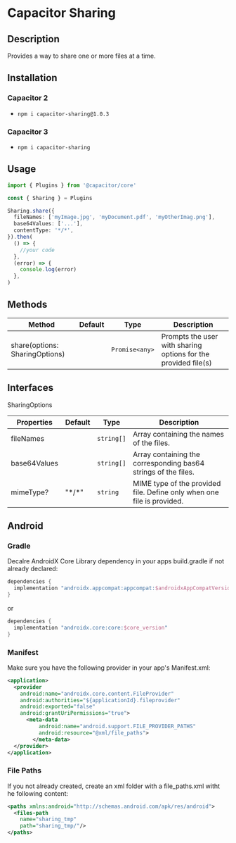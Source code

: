 # Capacitor Sharing

## Description

Provides a way to share one or more files at a time.

## Installation

### Capacitor 2

- `npm i capacitor-sharing@1.0.3`

### Capacitor 3

- `npm i capacitor-sharing`

## Usage

```ts
import { Plugins } from '@capacitor/core'

const { Sharing } = Plugins

Sharing.share({
  fileNames: ['myImage.jpg', 'myDocument.pdf', 'myOtherImag.png'],
  base64Values: ['...'],
  contentType: '*/*',
}).then(
  () => {
    //your code
  },
  (error) => {
    console.log(error)
  },
)
```

## Methods

| Method                         | Default | Type           | Description                                                    |
| ------------------------------ | ------- | -------------- | -------------------------------------------------------------- |
| share(options: SharingOptions) |         | `Promise<any>` | Prompts the user with sharing options for the provided file(s) |

## Interfaces

SharingOptions

| Properties   | Default | Type       | Description                                                            |
| ------------ | ------- | ---------- | ---------------------------------------------------------------------- |
| fileNames    |         | `string[]` | Array containing the names of the files.                               |
| base64Values |         | `string[]` | Array containing the corresponding bas64 strings of the files.         |
| mimeType?    | "\*/\*" | `string`   | MIME type of the provided file. Define only when one file is provided. |

## Android

### Gradle

Decalre AndroidX Core Library dependency in your apps build.gradle if not already declared:

```gradle
dependencies {
  implementation "androidx.appcompat:appcompat:$androidxAppCompatVersion"
}
```

or

```gradle
dependencies {
  implementation "androidx.core:core:$core_version"
}
```

### Manifest

Make sure you have the following provider in your app's Manifest.xml:

```xml
<application>
  <provider
    android:name="androidx.core.content.FileProvider"
    android:authorities="${applicationId}.fileprovider"
    android:exported="false"
    android:grantUriPermissions="true">
      <meta-data
          android:name="android.support.FILE_PROVIDER_PATHS"
          android:resource="@xml/file_paths">
        </meta-data>
  </provider>
</application>
```

### File Paths

If you not already created, create an xml folder with a file_paths.xml witht he following content:

```xml
<paths xmlns:android="http://schemas.android.com/apk/res/android">
  <files-path
    name="sharing_tmp"
    path="sharing_tmp/"/>
</paths>
```
